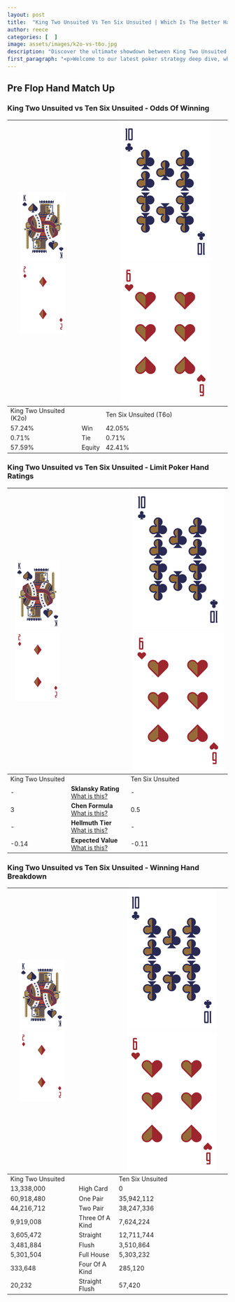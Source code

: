 ```yaml
---
layout: post
title:  "King Two Unsuited Vs Ten Six Unsuited | Which Is The Better Hand In Poker? A Complete Guide"
author: reece
categories: [  ]
image: assets/images/k2o-vs-t6o.jpg
description: "Discover the ultimate showdown between King Two Unsuited and Ten Six Unsuited in poker! Uncover the odds, strategies, and scenarios where one hand triumphs over the other. Get ready to up your poker game with this thrilling analysis."
first_paragraph: "<p>Welcome to our latest poker strategy deep dive, where we're pitting two distinct hands against each other in a high-stakes showdown: King Two Unsuited vs Ten Six Unsuited.</p><p>In the dynamic world of poker, every decision counts, and knowing which hand holds the upper hand is key to your success at the table.</p><p>In this article, we'll dissect these two hands, explore the scenarios where one dominates the other, and equip you with the knowledge to make strategic choices that can tip the odds in your favor.</p><p>Get ready to unravel the intriguing dynamics of these poker hands and elevate your game to new heights.</p>"
---
```




[comment]: # (sp0)

## Pre Flop Hand Match Up

<div class="table hand-ratings" markdown="1"> 



### King Two Unsuited vs Ten Six Unsuited - Odds Of Winning


    
| ![image info](assets/images/hand1/K.png) ![image info](assets/images/hand1/2o.png) |  | ![image info](assets/images/hand2/T.png) ![image info](assets/images/hand2/6o.png) |
| -------- | -------- | -------- |
| King Two Unsuited (K2o) |  | Ten Six Unsuited (T6o) |
| 57.24% | Win | 42.05% |
| 0.71% | Tie | 0.71% |
| 57.59% | Equity | 42.41% |




[comment]: # (sp1)



### King Two Unsuited vs Ten Six Unsuited - Limit Poker Hand Ratings


    
| ![image info](assets/images/hand1/K.png) ![image info](assets/images/hand1/2o.png) |  | ![image info](assets/images/hand2/T.png) ![image info](assets/images/hand2/6o.png) |
| -------- | -------- | -------- |
| King Two Unsuited |  | Ten Six Unsuited |
| - | **Sklansky Rating** [What is this?](/sklansky-rating-explained) | - |
| 3 | **Chen Formula** [What is this?](/chen-formula-explained) | 0.5 |
| - | **Hellmuth Tier** [What is this?](/Hellmuth-tier-explained) | - |
| -0.14 | **Expected Value** [What is this?](/expected-value-explained) | -0.11 |




[comment]: # (sp2)



### King Two Unsuited vs Ten Six Unsuited - Winning Hand Breakdown


    
| ![image info](assets/images/hand1/K.png) ![image info](assets/images/hand1/2o.png) |  | ![image info](assets/images/hand2/T.png) ![image info](assets/images/hand2/6o.png) |
| -------- | -------- | -------- |
| King Two Unsuited |  | Ten Six Unsuited |
| 13,338,000 | High Card | 0 |
| 60,918,480 | One Pair | 35,942,112 |
| 44,216,712 | Two Pair | 38,247,336 |
| 9,919,008 | Three Of A Kind | 7,624,224 |
| 3,605,472 | Straight | 12,711,744 |
| 3,481,884 | Flush | 3,510,864 |
| 5,301,504 | Full House | 5,303,232 |
| 333,648 | Four Of A Kind | 285,120 |
| 20,232 | Straight Flush | 57,420 |




[comment]: # (sp3)



</div>

[comment]: # (sp4)



[comment]: # (sp5)


